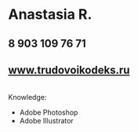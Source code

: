 # Anastasia R.
## 8 903 109 76 71
## www.trudovoikodeks.ru
<br> Knowledge:

* Adobe Photoshop
* Adobe Illustrator